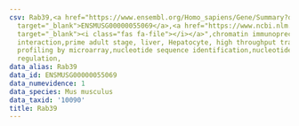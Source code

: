 ```yaml
---
csv: Rab39,<a href="https://www.ensembl.org/Homo_sapiens/Gene/Summary?db=core;g=ENSMUSG00000055069"
  target="_blank">ENSMUSG00000055069</a>,<a href="https://www.ncbi.nlm.nih.gov/pubmed/23834426"
  target="_blank"><i class="fas fa-file"></i></a>",chromatin immunoprecipitation assay,direct
  interaction,prime adult stage, liver, Hepatocyte, high throughput transcription
  profiling by microarray,nucleotide sequence identification,nucleotide sequence identification,transcriptional
  regulation,
data_alias: Rab39
data_id: ENSMUSG00000055069
data_numevidence: 1
data_species: Mus musculus
data_taxid: '10090'
title: Rab39
---
```


